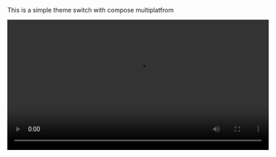 This is a simple theme switch with compose multiplatfrom

<video src="Area.mp4" controls width="600"></video>
